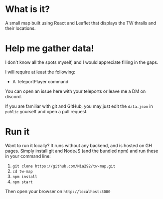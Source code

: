 # What is it?

A small map built using React and Leaflet that displays the TW thralls and their locations.

# Help me gather data!

I don't know all the spots myself, and I would appreciate filling in the gaps.

I will require at least the following:
* A TeleportPlayer command

You can open an issue here with your teleports or leave me a DM on discord.

If you are familiar with git and GitHub, you may just edit the ``data.json`` in ``public`` yourself and open a pull request.

# Run it
Want to run it locally? It runs without any backend, and is hosted on GH pages. Simply install git and NodeJS (and the bundled npm)
and run these in your command line:

1. ``git clone https://github.com/Nia292/tw-map.git``
2. ``cd tw-map``
3. ``npm install``
4. ``npm start``

Then open your browser on ``http://localhost:3000``


